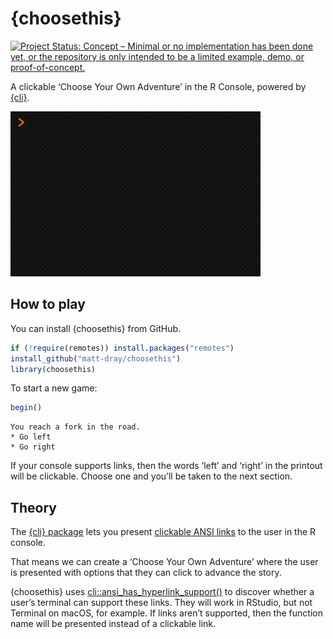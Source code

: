 
<!-- README.md is generated from README.Rmd. Please edit that file -->

# {choosethis}

<!-- badges: start -->

[![Project Status: Concept – Minimal or no implementation has been done
yet, or the repository is only intended to be a limited example, demo,
or
proof-of-concept.](https://www.repostatus.org/badges/latest/concept.svg)](https://www.repostatus.org/#concept)
<!-- badges: end -->

A clickable ‘Choose Your Own Adventure’ in the R Console, powered by
[{cli}](https://cran.r-project.org/package=cli).

<img src='man/figures/demo.gif' fig-alt="A gif of the R console. The function 'begin' is run from the 'choosethis' package, which pprints the message 'you reach a fork in the road'. Two clickable options are presented: go left or go right. The user clicks 'go right' and this automatically runs the 'right' function and outputs the text 'you died'.">

## How to play

You can install {choosethis} from GitHub.

``` r
if (!require(remotes)) install.packages("remotes")
install_github("matt-dray/choosethis")
library(choosethis)
```

To start a new game:

``` r
begin()
```

    You reach a fork in the road.
    * Go left
    * Go right

If your console supports links, then the words ‘left’ and ‘right’ in the
printout will be clickable. Choose one and you’ll be taken to the next
section.

## Theory

The [{cli} package](https://cran.r-project.org/package=cli) lets you
present [clickable ANSI
links](https://cli.r-lib.org/reference/links.html) to the user in the R
console.

That means we can create a ‘Choose Your Own Adventure’ where the user is
presented with options that they can click to advance the story.

{choosethis} uses
[cli::ansi_has_hyperlink_support()](https://cli.r-lib.org/reference/style_hyperlink.html)
to discover whether a user’s terminal can support these links. They will
work in RStudio, but not Terminal on macOS, for example. If links aren’t
supported, then the function name will be presented instead of a
clickable link.
